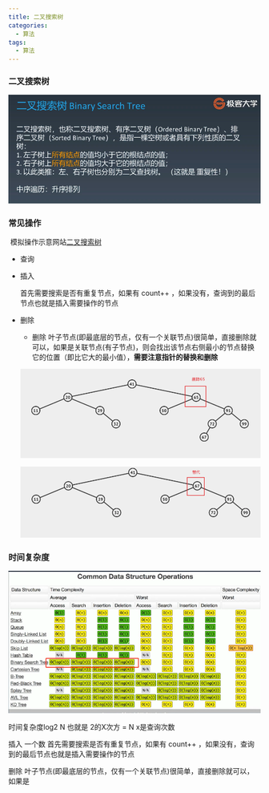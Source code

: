 ```yaml
---
title: 二叉搜索树
categories: 
  - 算法
tags: 
  - 算法
---
```


### 二叉搜索树

![image-20210730105124238](二叉搜索数/image-20210730105124238.png)

### 常见操作

​	模拟操作示意网站[二叉搜索树](https://visualgo.net/zh/bst)

- 查询

- 插入

  首先需要搜索是否有重复节点，如果有 count++ ，如果没有，查询到的最后节点也就是插入需要操作的节点

- 删除

  - 删除 叶子节点(即最底层的节点，仅有一个关联节点)很简单，直接删除就可以，如果是关联节点(有子节点)，则会找出该节点右侧最小的节点替换它的位置（即比它大的最小值），**需要注意指针的替换和删除**

  ![image-20210730105732099](二叉搜索数/image-20210730105732099.png)

  ![image-20210730105831806](二叉搜索数/image-20210730105831806.png)

### 时间复杂度

![image-20210730105043533](二叉搜索数/image-20210730105043533.png)

时间复杂度log2 N 也就是 2的X次方 = N  x是查询次数

插入 一个数 首先需要搜索是否有重复节点，如果有 count++ ，如果没有，查询到的最后节点也就是插入需要操作的节点

删除 叶子节点(即最底层的节点，仅有一个关联节点)很简单，直接删除就可以，如果是